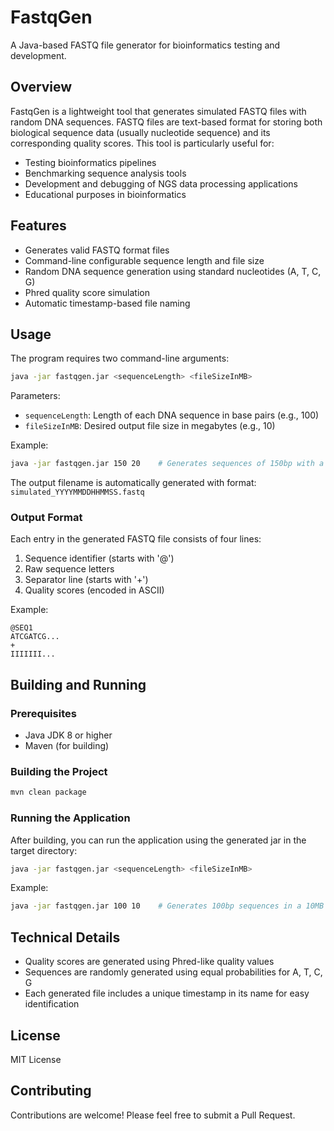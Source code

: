 # FastqGen

A Java-based FASTQ file generator for bioinformatics testing and development.

## Overview

FastqGen is a lightweight tool that generates simulated FASTQ files with random DNA sequences. FASTQ files are text-based format for storing both biological sequence data (usually nucleotide sequence) and its corresponding quality scores. This tool is particularly useful for:

- Testing bioinformatics pipelines
- Benchmarking sequence analysis tools
- Development and debugging of NGS data processing applications
- Educational purposes in bioinformatics

## Features

- Generates valid FASTQ format files
- Command-line configurable sequence length and file size
- Random DNA sequence generation using standard nucleotides (A, T, C, G)
- Phred quality score simulation
- Automatic timestamp-based file naming

## Usage

The program requires two command-line arguments:
```bash
java -jar fastqgen.jar <sequenceLength> <fileSizeInMB>
```

Parameters:
- `sequenceLength`: Length of each DNA sequence in base pairs (e.g., 100)
- `fileSizeInMB`: Desired output file size in megabytes (e.g., 10)

Example:
```bash
java -jar fastqgen.jar 150 20    # Generates sequences of 150bp with a total file size of 20MB
```

The output filename is automatically generated with format: `simulated_YYYYMMDDHHMMSS.fastq`

### Output Format

Each entry in the generated FASTQ file consists of four lines:

1. Sequence identifier (starts with '@')
2. Raw sequence letters
3. Separator line (starts with '+')
4. Quality scores (encoded in ASCII)

Example:
```
@SEQ1
ATCGATCG...
+
IIIIIII...
```

## Building and Running

### Prerequisites

- Java JDK 8 or higher
- Maven (for building)

### Building the Project

```bash
mvn clean package
```

### Running the Application

After building, you can run the application using the generated jar in the target directory:

```bash
java -jar fastqgen.jar <sequenceLength> <fileSizeInMB>
```

Example:
```bash
java -jar fastqgen.jar 100 10    # Generates 100bp sequences in a 10MB file
```

## Technical Details

- Quality scores are generated using Phred-like quality values
- Sequences are randomly generated using equal probabilities for A, T, C, G
- Each generated file includes a unique timestamp in its name for easy identification

## License

MIT License

## Contributing

Contributions are welcome! Please feel free to submit a Pull Request. 